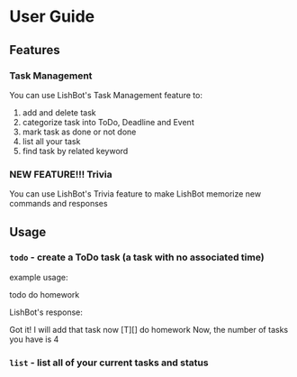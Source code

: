 # User Guide

## Features 

### Task Management

You can use LishBot's Task Management feature to: 
1. add and delete task
2. categorize task into ToDo, Deadline and Event
3. mark task as done or not done
4. list all your task
5. find task by related keyword

### NEW FEATURE!!! Trivia

You can use LishBot's Trivia feature to make LishBot memorize new commands and responses

## Usage

### `todo` - create a ToDo task (a task with no associated time)

example usage:

todo do homework

LishBot's response:

Got it! I will add that task now
\[T\]\[\] do homework
Now, the number of tasks you have is 4

### `list` - list all of your current tasks and status

### 
